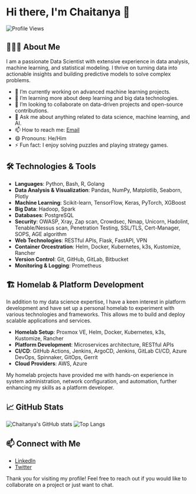 # Hi there, I'm Chaitanya 👋

![Profile Views](https://komarev.com/ghpvc/?username=chaitanya2692)

## 👨🏻‍💻 About Me
I am a passionate Data Scientist with extensive experience in data analysis, machine learning, and statistical modeling. I thrive on turning data into actionable insights and building predictive models to solve complex problems.

- 🔭 I’m currently working on advanced machine learning projects.
- 🌱 I’m learning more about deep learning and big data technologies.
- 👯 I’m looking to collaborate on data-driven projects and open-source contributions.
- 💬 Ask me about anything related to data science, machine learning, and AI.
- 📫 How to reach me: [Email](mailto:chaitanya2692@gmail.com)
- 😄 Pronouns: He/Him
- ⚡ Fun fact: I enjoy solving puzzles and playing strategy games.

## 🛠️ Technologies & Tools
- **Languages**: Python, Bash, R, Golang
- **Data Analysis & Visualization**: Pandas, NumPy, Matplotlib, Seaborn, Plotly
- **Machine Learning**: Scikit-learn, TensorFlow, Keras, PyTorch, XGBoost
- **Big Data**: Hadoop, Spark
- **Databases**: PostgreSQL
- **Security**: OWASP, Xray, Zap scan, Crowdsec, Nmap, Unicorn, Hadolint, Tenable/Nessus scan, Penetration Testing, SSL/TLS, Cert-Manager, SOPS, AGE algorithm
- **Web Technologies**: RESTful APIs, Flask, FastAPI, VPN
- **Container Orcestration**: Helm, Docker, Kubernetes, k3s, Kustomize, Rancher
- **Version Control**: Git, GitHub, GitLab, Bitbucket
- **Monitoring & Logging**: Prometheus

## 🏗️ Homelab & Platform Development
In addition to my data science expertise, I have a keen interest in platform development and have set up a personal homelab to experiment with various technologies and frameworks. This allows me to build and deploy scalable applications and services.

- **Homelab Setup**: Proxmox VE, Helm, Docker, Kubernetes, k3s, Kustomize, Rancher
- **Platform Development**: Microservices architecture, RESTful APIs
- **CI/CD**: GitHub Actions, Jenkins, ArgoCD, Jenkins, GitLab CI/CD, Azure DevOps, Spinnaker, GitOps, Gerrit
- **Cloud Providers**: AWS, Azure

My homelab projects have provided me with hands-on experience in system administration, network configuration, and automation, further enhancing my skills as a platform developer.

## 📈 GitHub Stats
![Chaitanya's GitHub stats](https://github-readme-stats.vercel.app/api?username=chaitanya2692&show_icons=true&theme=radical)
![Top Langs](https://github-readme-stats.vercel.app/api/top-langs/?username=chaitanya2692&layout=compact&theme=radical)

## 📫 Connect with Me
- [LinkedIn](https://www.linkedin.com/in/kgc2692/)
- [Twitter](https://x.com/KGC2692)

Thank you for visiting my profile! Feel free to reach out if you would like to collaborate on a project or just want to chat.
